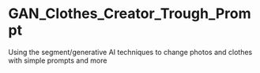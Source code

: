# GAN_Clothes_Creator_Trough_Prompt
Using the segment/generative AI techniques to change photos and clothes with simple prompts and more 
